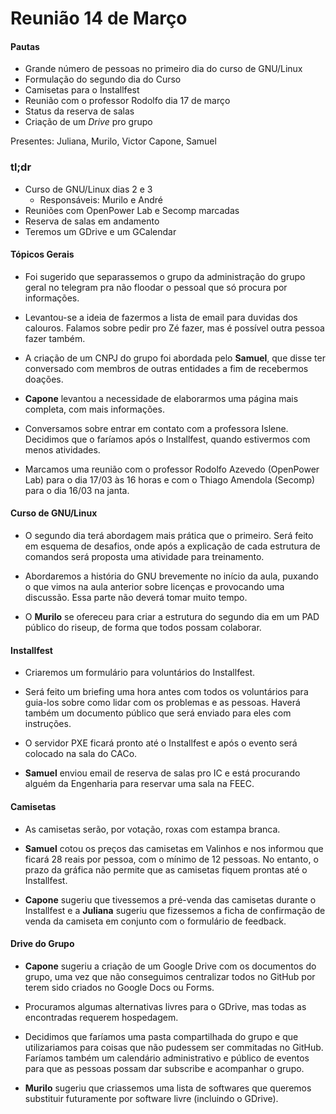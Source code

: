 # Reunião 14 de Março

#### Pautas

- Grande número de pessoas no primeiro dia do curso de GNU/Linux
- Formulação do segundo dia do Curso
- Camisetas para o Installfest
- Reunião com o professor Rodolfo dia 17 de março
- Status da reserva de salas
- Criação de um *Drive* pro grupo

Presentes: Juliana, Murilo, Victor Capone, Samuel

### tl;dr

- Curso de GNU/Linux dias 2 e 3
	- Responsáveis: Murilo e André
- Reuniões com OpenPower Lab e Secomp marcadas
- Reserva de salas em andamento
- Teremos um GDrive e um GCalendar

#### Tópicos Gerais

- Foi sugerido que separassemos o grupo da administração do grupo geral no telegram pra não floodar o pessoal que só procura por informações.

- Levantou-se a ideia de fazermos a lista de email para duvidas dos calouros. Falamos sobre pedir pro Zé fazer, mas é possível outra pessoa fazer também.

- A criação de um CNPJ do grupo foi abordada pelo **Samuel**, que disse ter conversado com membros de outras entidades a fim de recebermos doações.  

- **Capone** levantou a necessidade de elaborarmos uma página mais completa, com mais informações.

- Conversamos sobre entrar em contato com a professora Islene. Decidimos que o faríamos após o Installfest, quando estivermos com menos atividades. 

- Marcamos uma reunião com o professor Rodolfo Azevedo (OpenPower Lab) para o dia 17/03 às 16 horas e com o Thiago Amendola (Secomp) para o dia 16/03 na janta. 

#### Curso de GNU/Linux

- O segundo dia terá abordagem mais prática que o primeiro. Será feito em esquema de desafios, onde após a explicação de cada estrutura de comandos será proposta uma atividade para treinamento. 

- Abordaremos a história do GNU brevemente no início da aula, puxando o que vimos na aula anterior sobre licenças e provocando uma discussão. Essa parte não deverá tomar muito tempo. 

- O **Murilo** se ofereceu para criar a estrutura do segundo dia em um PAD público do riseup, de forma que todos possam colaborar.

#### Installfest

- Criaremos um formulário para voluntários do Installfest. 

- Será feito um briefing uma hora antes com todos os voluntários para guia-los sobre como lidar com os problemas e as pessoas. Haverá também um documento público que será enviado para eles com instruções.

- O servidor PXE ficará pronto até o Installfest e após o evento será colocado na sala do CACo.  

- **Samuel** enviou email de reserva de salas pro IC e está procurando alguém da Engenharia para reservar uma sala na FEEC.

#### Camisetas

- As camisetas serão, por votação, roxas com estampa branca.

- **Samuel** cotou os preços das camisetas em Valinhos e nos informou que ficará 28 reais por pessoa, com o mínimo de 12 pessoas. No entanto, o prazo da gráfica não permite que as camisetas fiquem prontas até o Installfest. 
- **Capone** sugeriu que tivessemos a pré-venda das camisetas durante o Installfest e a **Juliana** sugeriu que fizessemos a ficha de confirmação de venda da camiseta em conjunto com o formulário de feedback. 

#### Drive do Grupo
- **Capone** sugeriu a criação de um Google Drive com os documentos do grupo, uma vez que não conseguimos centralizar todos no GitHub por terem sido criados no Google Docs ou Forms. 

- Procuramos algumas alternativas livres para o GDrive, mas todas as encontradas requerem hospedagem.

- Decidimos que faríamos uma pasta compartilhada do grupo e que utilizariamos para coisas que não pudessem ser commitadas no GitHub. Faríamos também um calendário administrativo e público de eventos para que as pessoas possam dar subscribe e acompanhar o grupo.

- **Murilo** sugeriu que criassemos uma lista de softwares que queremos substituir futuramente por software livre (incluindo o GDrive). 


